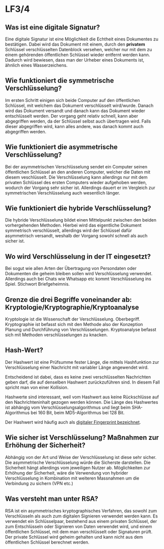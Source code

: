# LF3/4

## Was ist eine digitale Signatur?

Eine digitale Signatur ist eine Möglichkeit die Echtheit eines Dokumentes zu bestätigen. Dabei wird das Dokument mit einem, durch den **privatem** Schlüssel verschlüsselten Datenblock versehen, welcher nur mit dem zu einem gehörenden öffentlichen Schlüssel wieder entfernt werden kann. Dadurch wird bewiesen, dass man der Urheber eines Dokuments ist, ähnlich eines Wasserzeichens.

## Wie funktioniert die symmetrische Verschlüsselung?

Im ersten Schritt einigen sich beide Computer auf den öffentlichen Schlüssel, mit welchem das Dokument verschlüsselt wird/wurde. Danach wird das Dokument versandt und danach kann das Dokument wieder entschlüsselt werden. Der vorgang geht relativ schnell, kann aber abgegriffen werden, da der Schlüssel selbst auch übertragen wird. Falls dieser abgegriffen wird, kann alles andere, was danach kommt auch abgegriffen werden.

## Wie funktioniert die asymmetrische Verschlüsselung?

Bei der asymmetrischen Verschlüsselung sendet ein Computer seinen öffentlichen Schlüssel an den anderen Computer, welcher die Daten mit diesem veschlüsselt. Die Verschlüsselung kann allerdings nur mit dem privaten Schlüssel des ersten Computers wieder aufgehoben werden, wodurch der Vorgang sehr sicher ist. Allerdings dauert er im Vergleich zur symmetrischen Verschlüsselung auch wesentlich länger.

## Wie funktioniert die hybride Verschlüsselung?

Die hybride Verschlüsselung bildet einen Mittelpunkt zwischen den beiden vorhergehenden Methoden. Hierbei wird das eigentliche Dokument symmetrisch verschlüsselt, allerdings wird der Schlüssel dafür asymmetrisch versandt, weshalb der Vorgang sowohl schnell als auch sicher ist.

## Wo wird Verschlüsselung in der IT eingesetzt?

Bei sogut wie allen Arten der Übertragung von Persondaten oder Dokumenten die geheim bleiben sollen wird Verschlüsselung verwendet. Allerdings auch bei Chats wie Whatsapp etc kommt Verschlüsselung ins Spiel. Stichwort Briefgeheimnis.

## Grenze die drei Begriffe voneinander ab: Kryptologie/Kryptographie/Kryptoanalyse

Kryptologie ist die Wissenschaft der Verschlüsselung. Oberbegriff.
Kryptographie ist befasst sich mit den Methode also der Konzeption Planung und Durchführung von Verschlüsselungen.
Kryptoanalyse befasst sich mit Methoden verschlüsselungen zu knacken.

## Hash-Wert?

Der Hashwert ist eine Prüfsumme fester Länge, die mittels Hashfunktion zur Verschlüsselung einer Nachricht mit variabler Länge angewendet wird.

Entscheidend ist dabei, dass es keine zwei verschlüsselten Nachrichten geben darf, die auf denselben Hashwert zurückzuführen sind. In diesem Fall spricht man von einer Kollision.

Hashwerte sind interessant, weil vom Hashwert aus keine Rückschlüsse auf den Nachrichteninhalt gezogen werden können. Die Länge des Hashwertes ist abhängig vom Verschlüsselungsalgorithmus und liegt beim SHA-Algorithmus bei 160 Bit, beim MD5-Algorithmus bei 128 Bit.

Der Hashwert wird häufig auch als <u>digitaler Fingerprint bezeichnet</u>.

## Wie sicher ist Verschlüsselung? Maßnahmen zur Erhöhung der Sicherheit?

Abhängig von der Art und Weise der Verschlüsselung ist diese sehr sicher. Die asymmetrische Verschlüsselung würde die Sicherste darstellen. Die Sicherheit hängt allerdings vom jeweiligen Nutzer ab. Möglichkeiten zur Erhöhung der Sicherheit, wäre die Verwendung von hybrider Verschlüsselung in Kombination mit weiteren Massnahmen um die Verbindung zu sichern (VPN etc.)

## Was versteht man unter RSA?

RSA ist ein asymmetrisches kryptographisches Verfahren, das sowohl zum Verschlüsseln als auch zum digitalen Signieren verwendet werden kann. Es verwendet ein Schlüsselpaar, bestehend aus einem privaten Schlüssel, der zum Entschlüsseln oder Signieren von Daten verwendet wird, und einem öffentlichen Schlüssel, mit dem man verschlüsselt oder Signaturen prüft. Der private Schlüssel wird geheim gehalten und kann nicht aus dem öffentlichen Schlüssel berechnet werden.
